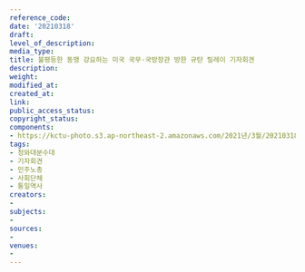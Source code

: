```yaml
---
reference_code: 
date: '20210318'
draft: 
level_of_description: 
media_type: 
title: 불평등한 동맹 강요하는 미국 국무·국방장관 방한 규탄 릴레이 기자회견
description: 
weight: 
modified_at: 
created_at: 
link: 
public_access_status: 
copyright_status: 
components:
- https://kctu-photo.s3.ap-northeast-2.amazonaws.com/2021년/3월/20210318-불평등한+동맹+강요하는+미국+국무·국방장관+방한+규탄+릴레이+기자회견_청와대분수대_기자회견_민주노총_사회단체_통일역사/_5D44835.jpg
tags:
- 청와대분수대
- 기자회견
- 민주노총
- 사회단체
- 통일역사
creators:
- 
subjects:
- 
sources:
- 
venues:
- 
---
```

